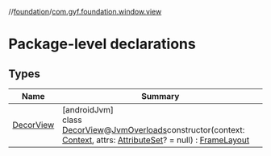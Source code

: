 //[foundation](../../index.md)/[com.gyf.foundation.window.view](index.md)

# Package-level declarations

## Types

| Name | Summary |
|---|---|
| [DecorView](-decor-view/index.md) | [androidJvm]<br>class [DecorView](-decor-view/index.md)@[JvmOverloads](https://kotlinlang.org/api/core/kotlin-stdlib/kotlin.jvm/-jvm-overloads/index.html)constructor(context: [Context](https://developer.android.com/reference/kotlin/android/content/Context.html), attrs: [AttributeSet](https://developer.android.com/reference/kotlin/android/util/AttributeSet.html)? = null) : [FrameLayout](https://developer.android.com/reference/kotlin/android/widget/FrameLayout.html) |